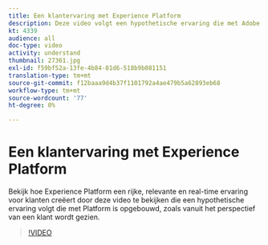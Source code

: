```yaml
---
title: Een klantervaring met Experience Platform
description: Deze video volgt een hypothetische ervaring die met Adobe Experience Platform is opgebouwd, zoals vanuit het perspectief van een klant wordt gezien. Bekijk hoe Experience Platform een rijke, relevante en real-time ervaring creëert.
kt: 4339
audience: all
doc-type: video
activity: understand
thumbnail: 27361.jpg
exl-id: f59bf52a-13fe-4b84-81d6-518b9b081151
translation-type: tm+mt
source-git-commit: f12baaa9d4b37f1101792a4ae479b5a62893eb68
workflow-type: tm+mt
source-wordcount: '77'
ht-degree: 0%

---
```


# Een klantervaring met Experience Platform

Bekijk hoe Experience Platform een rijke, relevante en real-time ervaring voor klanten creëert door deze video te bekijken die een hypothetische ervaring volgt die met Platform is opgebouwd, zoals vanuit het perspectief van een klant wordt gezien.

>[!VIDEO](https://video.tv.adobe.com/v/27361?quality=12&learn=on)
